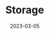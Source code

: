 ---
title: "Storage"
linkTitle: "Storage"
weight: 300
date: 2023-03-05
description: >
  Konfiguration von persistenten Datenspeichern
---